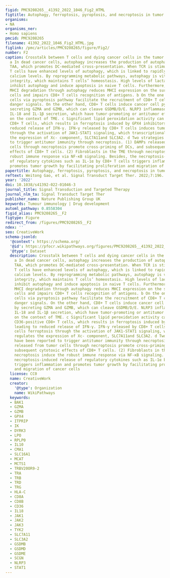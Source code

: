 ```yaml
---
figid: PMC9208265__41392_2022_1046_Fig2_HTML
figtitle: Autophagy, ferroptosis, pyroptosis, and necroptosis in tumor immunotherapy
organisms:
- NA
organisms_ner:
- Homo sapiens
pmcid: PMC9208265
filename: 41392_2022_1046_Fig2_HTML.jpg
figlink: /pmc/articles/PMC9208265/figure/Fig2/
number: F2
caption: Crosstalk between T cells and dying cancer cells in the tumor microenvironment.
  a In dead cancer cells, autophagy increases the production of autophagosomes with
  TAA, which promotes DC-mediated cross-presentation. When TCR is stimulated, activated
  T cells have enhanced levels of autophagy, which is linked to rapidly increased
  calcium levels. By reprogramming metabolic pathways, autophagy is vital for mitochondrial
  integrity, which maintains T cells’ homeostasis. High levels of lactate in tumors
  inhibit autophagy and induce apoptosis in naive T cells. Furthermore, NBR1-mediated
  MHCI degradation through autophagy reduces MHCI expression on the surface of cancer
  cells and impairs CD8+ T cells recognition of antigens. b On the one hand, tumor
  cells via pyroptosis pathway facilitate the recruitment of CD8+ T cells by releasing
  danger signals. On the other hand, CD8+ T cells induce cancer cell pyroptosis by
  secreting GZMA and GZMB, which can cleave GSDMB/D/E. NLRP3 inflammasomes promote
  IL-18 and IL-1β secretion, which have tumor-promoting or antitumor effect dependent
  on the context of TME. c Significant lipid peroxidation activity can occur in CD36-positive
  CD8+ T cells, which results in ferroptosis induced by GPX4 inhibitors, leading to
  reduced release of IFN-γ. IFN-γ released by CD8+ T cells induces tumor cells ferroptosis
  through the activation of JAK1-STAT1 signaling, which transcriptionally regulates
  the expression of Xc- component, SLC7A11and SLC3A2. d Two strategies have been reported
  to trigger antitumor immunity through necroptosis. (1) DAMPs released from tumor
  cells through necroptosis promote cross-priming of DCs, and subsequent cytotoxic
  effects of CD8+ T cells. (2) Fibroblasts in the TME through necroptosis induce the
  robust immune response via NF-κB signaling. Besides, the necroptosis-induced release
  of regulatory cytokines such as IL-1α by CD8+ T cells triggers inflammation and
  promotes tumor growth by facilitating proliferation and migration of cancer cells
papertitle: Autophagy, ferroptosis, pyroptosis, and necroptosis in tumor immunotherapy.
reftext: Weitong Gao, et al. Signal Transduct Target Ther. 2022;7:196.
year: '2022'
doi: 10.1038/s41392-022-01046-3
journal_title: Signal Transduction and Targeted Therapy
journal_nlm_ta: Signal Transduct Target Ther
publisher_name: Nature Publishing Group UK
keywords: Tumour immunology | Drug development
automl_pathway: 0.8558304
figid_alias: PMC9208265__F2
figtype: Figure
redirect_from: /figures/PMC9208265__F2
ndex: ''
seo: CreativeWork
schema-jsonld:
  '@context': https://schema.org/
  '@id': https://pfocr.wikipathways.org/figures/PMC9208265__41392_2022_1046_Fig2_HTML.html
  '@type': Dataset
  description: Crosstalk between T cells and dying cancer cells in the tumor microenvironment.
    a In dead cancer cells, autophagy increases the production of autophagosomes with
    TAA, which promotes DC-mediated cross-presentation. When TCR is stimulated, activated
    T cells have enhanced levels of autophagy, which is linked to rapidly increased
    calcium levels. By reprogramming metabolic pathways, autophagy is vital for mitochondrial
    integrity, which maintains T cells’ homeostasis. High levels of lactate in tumors
    inhibit autophagy and induce apoptosis in naive T cells. Furthermore, NBR1-mediated
    MHCI degradation through autophagy reduces MHCI expression on the surface of cancer
    cells and impairs CD8+ T cells recognition of antigens. b On the one hand, tumor
    cells via pyroptosis pathway facilitate the recruitment of CD8+ T cells by releasing
    danger signals. On the other hand, CD8+ T cells induce cancer cell pyroptosis
    by secreting GZMA and GZMB, which can cleave GSDMB/D/E. NLRP3 inflammasomes promote
    IL-18 and IL-1β secretion, which have tumor-promoting or antitumor effect dependent
    on the context of TME. c Significant lipid peroxidation activity can occur in
    CD36-positive CD8+ T cells, which results in ferroptosis induced by GPX4 inhibitors,
    leading to reduced release of IFN-γ. IFN-γ released by CD8+ T cells induces tumor
    cells ferroptosis through the activation of JAK1-STAT1 signaling, which transcriptionally
    regulates the expression of Xc- component, SLC7A11and SLC3A2. d Two strategies
    have been reported to trigger antitumor immunity through necroptosis. (1) DAMPs
    released from tumor cells through necroptosis promote cross-priming of DCs, and
    subsequent cytotoxic effects of CD8+ T cells. (2) Fibroblasts in the TME through
    necroptosis induce the robust immune response via NF-κB signaling. Besides, the
    necroptosis-induced release of regulatory cytokines such as IL-1α by CD8+ T cells
    triggers inflammation and promotes tumor growth by facilitating proliferation
    and migration of cancer cells
  license: CC0
  name: CreativeWork
  creator:
    '@type': Organization
    name: WikiPathways
  keywords:
  - BAK1
  - GZMA
  - GZMB
  - GPX4
  - ITPRIP
  - IK
  - DYRK3
  - LPO
  - RPLP0
  - IL10
  - CMA1
  - SLC16A1
  - MCAT
  - MCTS1
  - TRBV20OR9-2
  - TRA
  - TRB
  - TRD
  - TRG
  - HLA-C
  - CD8A
  - CD8B
  - CD36
  - IL18
  - JAK1
  - JAK2
  - JAK3
  - TYK2
  - SLC7A11
  - SLC3A2
  - GSDMB
  - GSDMD
  - GSDME
  - SCGN
  - NLRP3
  - STAT1
---
```

